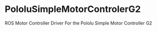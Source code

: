 # PololuSimpleMotorControlerG2
ROS Motor Controller Driver For the Pololu Simple Motor Controller G2

